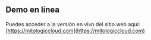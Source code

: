 ## Demo en línea

Puedes acceder a la versión en vivo del sitio web aquí:  
[https://mitologiccloud.com](https://mitologiccloud.com)
